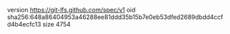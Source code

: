 version https://git-lfs.github.com/spec/v1
oid sha256:648a86404953a46288ee81ddd35b15b7e0eb53dfed2689dbdd4ccfd4b4ecfc13
size 4754

